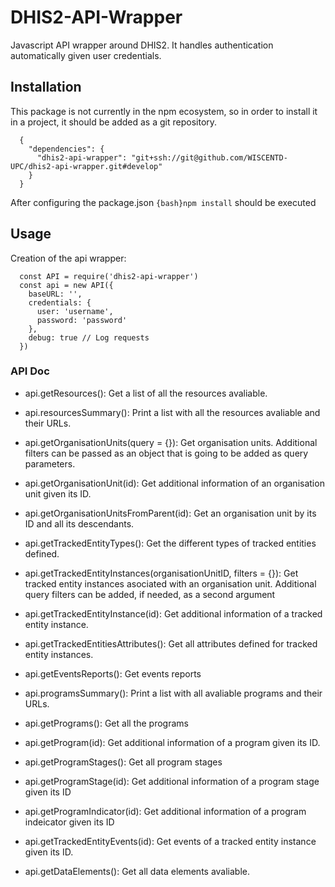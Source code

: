 
# DHIS2-API-Wrapper

Javascript API wrapper around DHIS2. It handles authentication automatically given user credentials.

## Installation

This package is not currently in the npm ecosystem, so in order to install it in a project, it should be added as a git repository.

```{json}
  {
    "dependencies": {
      "dhis2-api-wrapper": "git+ssh://git@github.com/WISCENTD-UPC/dhis2-api-wrapper.git#develop"
    }
  }
```

After configuring the package.json ```{bash}npm install``` should be executed

## Usage

Creation of the api wrapper:

```{Javascript}
  const API = require('dhis2-api-wrapper')
  const api = new API({
    baseURL: '',
    credentials: {
      user: 'username',
      password: 'password'
    },
    debug: true // Log requests
  })
```

### API Doc

+ api.getResources(): Get a list of all the resources avaliable.

+ api.resourcesSummary(): Print a list with all the resources avaliable and their URLs.

+ api.getOrganisationUnits(query = {}): Get organisation units. Additional filters can be passed as an object that is going to be added as query parameters.

+ api.getOrganisationUnit(id): Get additional information of an organisation unit given its ID.

+ api.getOrganisationUnitsFromParent(id): Get an organisation unit by its ID and all its descendants.

+ api.getTrackedEntityTypes(): Get the different types of tracked entities defined.

+ api.getTrackedEntityInstances(organisationUnitID, filters = {}): Get tracked entity instances asociated with an organisation unit. Additional query filters can be added, if needed, as a second argument

+ api.getTrackedEntityInstance(id): Get additional information of a tracked entity instance.

+ api.getTrackedEntitiesAttributes(): Get all attributes defined for tracked entity instances.

+ api.getEventsReports(): Get events reports

+ api.programsSummary(): Print a list with all avaliable programs and their URLs.

+ api.getPrograms(): Get all the programs

+ api.getProgram(id): Get additional information of a program given its ID.

+ api.getProgramStages(): Get all program stages

+ api.getProgramStage(id): Get additional information of a program stage given its ID

+ api.getProgramIndicator(id): Get additional information of a program indeicator given its ID

+ api.getTrackedEntityEvents(id): Get events of a tracked entity instance given its ID.

+ api.getDataElements(): Get all data elements avaliable.

